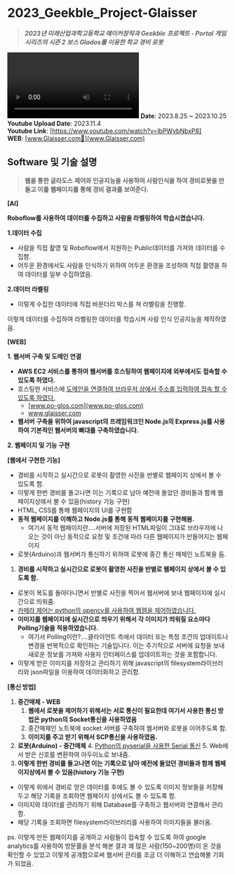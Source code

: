 <!-----



Conversion time: 0.327 seconds.


Using this Markdown file:

1. Paste this output into your source file.
2. See the notes and action items below regarding this conversion run.
3. Check the rendered output (headings, lists, code blocks, tables) for proper
   formatting and use a linkchecker before you publish this page.

Conversion notes:

* Docs to Markdown version 1.0β35
* Thu Jan 11 2024 04:07:34 GMT-0800 (PST)
* Source doc: [2023 Geekble Project] Software 설명서
----->
# 2023_Geekble_Project-Glaisser
>***2023년 미래산업과학고등학교 메이커창작과 Geekble 프로젝트 - Portal 게임 시리즈의 시즌 2 보스 Glados를 이용한 학교 경비 로봇***

<video src="https://github.com/hyun0810d/2023_Geekble_Project-Glaisser/assets/84117112/fdaa14c3-3bab-4185-89e1-f17258067645"></video>
**Date**: 2023.8.25 ~ 2023.10.25<br>
**Youtube Upload Date**: 2023.11.4<br>
**Youtube Link**: [https://www.youtube.com/watch?v=lbPWybNbxP8]<br>
**WEB**: [www.Glaisser.com🔗](www.Glaisser.com)<br>

## Software 및 기술 설명

><b>웹을 통한 글라도스 제어와 인공지능을 사용하여 사람인식을 하여 경비로봇을 만들고 이를 웹페이지를 통해 경비 결과를 보여준다.</b>

**[AI]**

**Roboflow를 사용하여 데이터를 수집하고 사람을 라벨링하여 학습시켰습니다.**

**1.데이터 수집**



* 사람을 직접 촬영 및 Roboflow에서 지원하는 Public데이터를 가져와 데이터를 수집함.
* 어두운 환경에서도 사람을 인식하기 위하여 어두운 환경을 조성하여 직접 촬영을 하여 데이터를 일부 수집하였음.

**2.데이터 라벨링**



* 이렇게 수집한 데이터에 직접 바운더리 박스를 쳐 라벨링을 진행함.

이렇게 데이터를 수집하여 라벨링한 데이터를 학습시켜 사람 인식 인공지능을 제작하였음.

**[WEB]**

**1. 웹서버 구축 및 도메인 연결**



* **AWS EC2 서비스를 통하여 웹서버를 호스팅하여 웹페이지에 외부에서도 접속할 수 있도록 하였다.**
* 호스팅한 서비스에 <span style="text-decoration:underline;">도메인을 연결하여 브라우저 상에서 주소를 입력하여 접속 할 수 있도록 하였다.</span>
    * [www.po-glos.com](www.po-glos.com)
    * www.glaisser.com
* **웹서버 구축을 위하여 javascript의 프레임워크인 Node.js의 Express.js를 사용하여 기본적인 웹서버의 뼈대를 구축하였습니다.**

**2. 웹페이지 및 기능 구현**

**[웹에서 구현한 기능]**



* 경비를 시작하고 실시간으로 로봇이 촬영한 사진을 반별로 웹페이지 상에서 볼 수 있도록 함.
* 이렇게 한번 경비를 돌고나면 이는 기록으로 남아 예전에 돌았던 경비들과 함께 웹페이지상에서 볼 수 있음(history  기능 구현)
* HTML, CSS를 통해 웹페이지의 UI를 구현함
* **동적 웹페이지를 이해하고 Node.js를 통해 동적 웹페이지를 구현해봄.**
    * 여기서 동적 웹페이지란….서버에 저장된 HTML파일이 그대로 브라우저에 나오는 것이 아닌 동적으로 요청 및 조건에 따라 다른 웹페이지가 만들어지는 웹페이지
* 로봇(Arduino)과 웹서버가 통신하기 위하여 로봇에 중간 통신 매체인 노트북을 둠.
1. **경비를 시작하고 실시간으로 로봇이 촬영한 사진을 반별로 웹페이지 상에서 볼 수 있도록 함.**
* 로봇이 복도를 돌아다니면서 반별로 사진을 찍어서 웹서버에 보내 웹페이지에 실시간으로 띄워줌.
* <span style="text-decoration:underline;">카메라 제어는 python의 opencv를 사용하여 웹캠을 제어하였습니다.</span>
* **이미지를 웹페이지에 실시간으로 띄우기 위해서 각 이미지가 띄워질 요소마다 Polling기술을 적용하였습니다.**
    * 여기서 Polling이란?....클라이언트 측에서 데이터 또는 특정 조건의 업데이트나 변경을 반복적으로 확인하는 기술입니다. 이는 주기적으로 서버에 요청을 보내 새로운 정보를 가져와 사용자 인터페이스를 업데이트하는 것을 포함합니다. 
* 이렇게 받은 이미지를 저장하고 관리하기 위해 javascript의 filesystem라이브러리와 json파일을 이용하여 데이터화하고 관리함.

**[통신 방법]**



1. **중간매체 - WEB**
    1. **웹에서 로봇을 제어하기 위해서는 서로 통신이 필요한데 여기서 사용한 통신  방법은 python의 Socket통신을 사용하였음**
    2. 중간매체인 노트북에 socket 서버를 구축하여 웹서버와 로봇을 이어주도록 함.
    3. **이미지를 주고 받기 위해서 SCP통신을 사용하였음.**
2. **로봇(Arduino) - 중간매체**
    4. <span style="text-decoration:underline;">Python의 pyserial을 사용한 Serial 통신</span>
    5. Web에서 받은 신호를 변환하여 아두이노로 보내줌.
2. **이렇게 한번 경비를 돌고나면 이는 기록으로 남아 예전에 돌았던 경비들과 함께 웹페이지상에서 볼 수 있음(history  기능 구현)**
* 이렇게 위에서 경비로 얻은 데이터를 후에도 볼 수 있도록 이미지 정보들을 저장해 두고 해당 기록을 조회하면 웹페이지 상에서도 볼 수 있도록 함.
* 이미지와 데이터를 관리하기 위해 Database를 구축하고 웹서버와 연결해서 관리함.
* 해당 기록을 조회하면 filesystem라이브러리를 사용하여 이미지들을 불러옴.

ps. 이렇게 만든 웹페이지를 공개하고 사람들이 접속할 수 있도록 하여 google analytics를 사용하여 방문률을 분석 해본 결과 꽤 많은 사람(150~200명)이 온 것을 확인할 수 있었고 이렇게 공개함으로써 웹서버 관리를 조금 더 이해하고 연습해볼 기회가 되었음.
